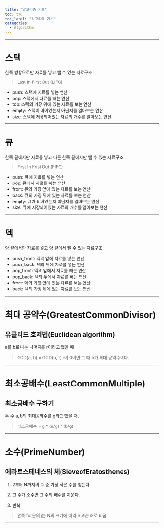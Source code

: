 ```yaml
---
title: "알고리즘 기초"
toc: tru
toc_label: "알고리즘 기초"
categories:
  - Algorithm
---
```



---
# 스택

한쪽 방향으로만 자료를 넣고 뺄 수 있는 자료구조

> Last In First Out (LIFO)

- push: 스택에 자료를 넣는 연산
- pop: 스택에서 자료를 빼는 연산
- top: 스택의 가장 위에 있는 자료를 보는 연산
- empty: 스택이 비어있는지 아닌지를 알아보는 연산
- size: 스택에 저장되어있는 자료의 개수를 알아보는 연산

---

# 큐

한쪽 끝에서만 자료를 넣고 다른 한쪽 끝에서만 뺄 수 있는 자료구조

> First In Frist Out (FIFO)

- push: 큐에 자료를 넣는 연산
- pop: 큐에서 자료를 빼는 연산
- front: 큐의 가장 앞에 있는 자료를 보는 연산
- back: 큐의 가장 뒤에 있는 자료를 보는 연산
- empty: 큐가 비어있는지 아닌지를 알아보는 연산
- size: 큐에 저장되어있는 자료의 개수를 알아보는 연산


---

# 덱

양 끝에서만 자료를 넣고 양 끝에서 뺄 수 있는 자료구조

- push_front: 덱의 앞에 자료를 넣는 연산
- push_back: 덱의 뒤에 자료를 넣는 연산
- pop_front: 덱의 앞에서 자료를 빼는 연산
- pop_back: 덱의 두에서 자료를 빼는 연산
- front: 덱의 가장 앞에 있는 자료를 보는 연산
- back: 덱의 가장 뒤에 있는 자료를 보는 연산


---


# 최대 공약수(GreatestCommonDivisor)

## 유클리드 호제법(Euclidean algorithm)

a를 b로 나눈 나머지를 r이라고 했을 때
> GCD(a, b) = GCD(b, r)
r이 0이면 그 때 b가 최대 공약수이다.


---

# 최소공배수(LeastCommonMultiple)

## 최소공배수 구하기

두 수 a, b의 최대공약수를 g라고 했을 때,
> 최소공배수 = g * (a/g) * (b/g)


---


# 소수(PrimeNumber)

## 에라토스테네스의 체(SieveofEratosthenes)

1. 2부터 N까지의 수 중 가장 작은 수를 찾는다.

2. 그 수가 소수면 그 수의 배수를 지운다.

3. 반복

> 안쪽 for문의 j는 N의 크기에 따라 i*i 또는 i*2로 바꿈


---
